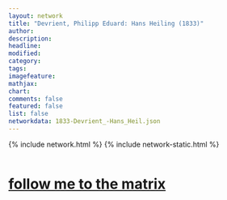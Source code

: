 ```yaml
---
layout: network
title: "Devrient, Philipp Eduard: Hans Heiling (1833)"
author:
description:
headline:
modified:
category:
tags: 
imagefeature: 
mathjax: 
chart: 
comments: false
featured: false
list: false
networkdata: 1833-Devrient_-Hans_Heil.json
---
```

{% include network.html %}
{% include network-static.html %}
<div class="row">
  <div class="small-5 small-centered columns"><a href="/matrix55"><h1>follow me to the matrix</h1></a>
</div>
</div>

